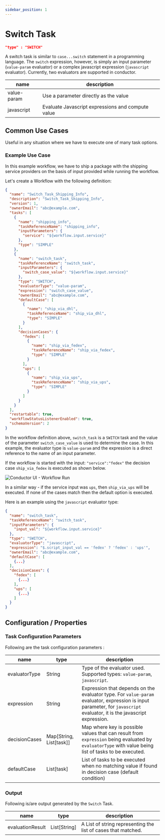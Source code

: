 ```yaml
---
sidebar_position: 1
---
```


# Switch Task

```json
"type" : "SWITCH"
```

A switch task is similar to `case...switch` statement in a programming language. The `switch` expression, however, is
simply an input parameter
(`value-param` evaluator) or a complex javascript expression
(`javascript` evaluator). Currently, two evaluators are supported in conductor.

|name|description|
|---|---|
| value-param | Use a parameter directly as the value |
| javascript | Evaluate Javascript expressions and compute value |

## Common Use Cases

Useful in any situation where we have to execute one of many task options.

### Example Use Case

In this example workflow, we have to ship a package with the shipping service providers on the basis of input provided
while running the workflow.

Let's create a Workflow with the following definition:

```json
{
  "name": "Switch_Task_Shipping_Info",
  "description": "Switch_Task_Shipping_Info",
  "version": 1,
  "ownerEmail": "abc@example.com",
  "tasks": [
    {
      "name": "shipping_info",
      "taskReferenceName": "shipping_info",
      "inputParameters": {
        "service": "${workflow.input.service}"
      },
      "type": "SIMPLE"
    },
    {
      "name": "switch_task",
      "taskReferenceName": "switch_task",
      "inputParameters": {
        "switch_case_value": "${workflow.input.service}"
      },
      "type": "SWITCH",
      "evaluatorType": "value-param",
      "expression": "switch_case_value",
      "ownerEmail": "abc@example.com",
      "defaultCase": [
        {
          "name": "ship_via_dhl",
          "taskReferenceName": "ship_via_dhl",
          "type": "SIMPLE"
        }
      ],
      "decisionCases": {
        "fedex": [
          {
            "name": "ship_via_fedex",
            "taskReferenceName": "ship_via_fedex",
            "type": "SIMPLE"
          }
        ],
        "ups": [
          {
            "name": "ship_via_ups",
            "taskReferenceName": "ship_via_ups",
            "type": "SIMPLE"
          }
        ]
      }
    }
  ],
  "restartable": true,
  "workflowStatusListenerEnabled": true,
  "schemaVersion": 2
}
```

In the workflow definition above, `switch_task` is a `SWITCH` task and the value of the parameter `switch_case_value`
is used to determine the case. In this example, the evaluator type is `value-param` and the expression is a direct
reference to the name of an input parameter.

If the workflow is started with the input: `"service":"fedex"` the decision case `ship_via_fedex` is executed as shown
below.

![Conductor UI - Workflow Run](/img/tutorial/Switch_Fedex.png)

In a similar way - if the service input was `ups`, then `ship_via_ups` will be executed. If none of the cases match then
the default option is executed.

Here is an example using the `javascript` evaluator type:

```json
{
  "name": "switch_task",
  "taskReferenceName": "switch_task",
  "inputParameters": {
    "input_val": "${workflow.input.service}"
  },
  "type": "SWITCH",
  "evaluatorType": "javascript",
  "expression": "$.script_input_val == 'fedex' ? 'fedex' : 'ups'",
  "ownerEmail": "abc@example.com",
  "defaultCase": [
    {...}
  ],
  "decisionCases": {
    "fedex": [
      {...}
    ],
    "ups": [
      {...}
    ]
  }
}
```

## Configuration / Properties

### Task Configuration Parameters

Following are the task configuration parameters :

|name|type|description|
|---|---|---|
|evaluatorType|String|Type of the evaluator used. Supported types: `value-param`, `javascript`.|
|expression|String|Expression that depends on the evaluator type. For `value-param` evaluator, expression is input parameter, for `javascript` evaluator, it is the javascript expression.|
|decisionCases|Map[String, List[task]]|Map where key is possible values that can result from `expression` being evaluated by `evaluatorType` with value being list of tasks to be executed.|
|defaultCase|List[task]|List of tasks to be executed when no matching value if found in decision case (default condition)|

### Output

Following is/are output generated by the `Switch` Task.

|name|type|description|
|---|---|---|
|evaluationResult|List[String]|A List of string representing the list of cases that matched.|


